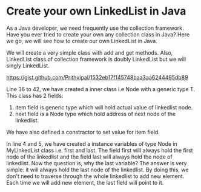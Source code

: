# Create your own LinkedList in Java

As a Java developer, we need frequently use the collection framework. Have you ever tried to create your own any collection class in Java? Here we go, we will see how to create our own LinkedList in Java.

We will create a very simple class with add and get methods. Also, LinkedList class of collection framework is doubly LinkedList but we will singly LinkedList.

https://gist.github.com/Prithvipal/1532eb17f145748baa3aa6244495db89

Line 36 to 42, we have created a inner class i.e Node with a generic type T. This class has 2 fields: 
1. item field is generic type which will hold actual value of linkedlist node. 
2. next field is a Node type which hold address of next node of the linkedlist.

We have also defined a constractor to set value for item field.

In line 4 and 5, we have created a instance variables of type Node in MyLinkedList class i.e. first and last. The field first will always hold the first node of the linkedlist and the field last will always hold the node of linkedlist. Now the question is, why the last variable? The answer is very simple: it will always hold the last node of the linkedlist. By doing this, we don't need to traverse through the whole linkedlist to add new element. Each time we will add new element, the last field will point to it.
